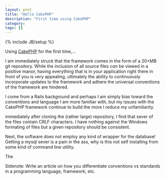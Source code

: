 ```yaml
---
layout: post
title: "Hello CakePHP"
description: "First time using CakePHP"
category: 
tags: []
---
```

{% include JB/setup %}

Using [CakePHP](http://cakephp.org/) for the first time,...

I am immediately struck that the framework comes in the form of a 20+MB git repository.
While the inclusion of all source files _can_ be viewed in a positive manor,
having everything that is in your application right there in front of you is very
appealing, ultimately the ability to continuously incorporate updates to the framework
and adhere the universal conventions of the framework are hindered.

I come from a Rails background and perhaps I am simply bias toward the conventions
and language I am more familiar with, but my issues with the CakePHP framework continue to
build the more I reduce my unfamiliarity.

immediately after cloning the (rather large)
repository, I find that sever of the files contain CRLF characters.  I have nothing 
against the Windows formating of files but a given repository should be consistent.

Next, the software does not employ any kind of wrapper for the database!  Getting a
mysql sever is a pain in the ass, why is this not self installing from some kind of
command line utility.

The

Sidenote: Write an article on how you differentiate conventions vs standards in a
programming language, framework, etc.
